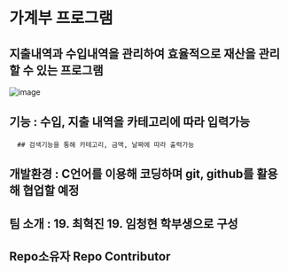 # 가계부 프로그램
## 지출내역과 수입내역을 관리하여 효율적으로 재산을 관리할 수 있는 프로그램
![image](https://user-images.githubusercontent.com/103234587/165889903-27bda789-e5d2-4106-8ff3-0bfd50380076.png)
## 기능 : 수입, 지출 내역을 카테고리에 따라 입력가능 
      ## 검색기능을 통해 카테고리, 금액, 날짜에 따라 출력가능
## 개발환경 : C언어를 이용해 코딩하며 git, github를 활용해 협업할 예정
## 팀 소개 : 19. 최혁진 19. 임청현 학부생으로 구성
##          Repo소유자 Repo Contributor
